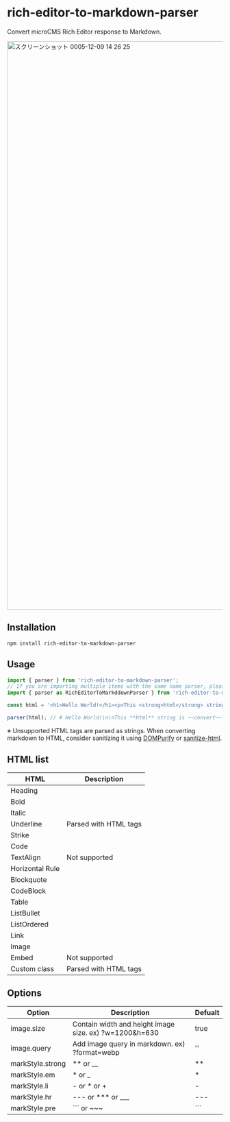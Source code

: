 # rich-editor-to-markdown-parser

Convert microCMS Rich Editor response to Markdown.

<img width="1326" alt="スクリーンショット 0005-12-09 14 26 25" src="https://github.com/hiro08gh/rich-editor-to-markdown-parser/assets/39504660/68c9397f-1c80-45fa-97be-ca3fdc1e46ef">

## Installation

```
npm install rich-editor-to-markdown-parser
```

## Usage

```js
import { parser } from 'rich-editor-to-markdown-parser';
// If you are importing multiple items with the same name parser, please assign an alias to them.
import { parser as RichEditorToMarkddownParser } from 'rich-editor-to-markdown-parser';

const html = '<h1>Hello World!</h1><p>This <strong>html</strong> string is <s>convert</s>into <a href="https://exampe.com">markdown.</a></p>'

parser(html); // # Hello World!\n\nThis **html** string is ~~convert~~ into [markdown.](https://exampe.com)
```

※ Unsupported HTML tags are parsed as strings. When converting markdown to HTML, consider sanitizing it using [DOMPurify](https://github.com/cure53/DOMPurify) or [sanitize-html](https://github.com/apostrophecms/sanitize-html).
## HTML list

| HTML | Description |
| --- | --- |
| Heading |  |
| Bold |  |
| Italic |  |
| Underline | Parsed with HTML tags |
| Strike |  |
| Code |  |
| TextAlign | Not supported |
| Horizontal Rule |  |
| Blockquote |  |
| CodeBlock |  |
| Table |  |
| ListBullet |  |
| ListOrdered |  |
| Link |  |
| Image |  |
| Embed | Not supported |
| Custom class | Parsed with HTML tags |

## Options

| Option | Description | Defualt |
| --- | --- | --- |
| image.size | Contain width and height image size. ex) ?w=1200&h=630 | true |
| image.query | Add image query in markdown. ex) ?format=webp | '' |
| markStyle.strong | ** or __ | ** |
| markStyle.em | *  or _ | * |
| markStyle.li | - or * or + | - |
| markStyle.hr | --- or *** or ___ | --- |
| markStyle.pre | ``` or ~~~ | ``` |

